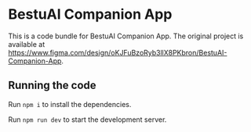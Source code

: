 
  # BestuAI Companion App

  This is a code bundle for BestuAI Companion App. The original project is available at https://www.figma.com/design/oKJFuBzoRyb3llX8PKbron/BestuAI-Companion-App.

  ## Running the code

  Run `npm i` to install the dependencies.

  Run `npm run dev` to start the development server.
  